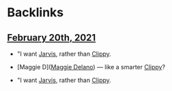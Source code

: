 
# Backlinks
## [February 20th, 2021](<February 20th, 2021.md>)
- "I want [Jarvis](<Jarvis.md>), rather than [Clippy](<Clippy.md>).

- [Maggie D]([Maggie Delano](<Maggie Delano.md>)) — like a smarter [Clippy](<Clippy.md>)?

- "I want [Jarvis](<Jarvis.md>), rather than [Clippy](<Clippy.md>).

